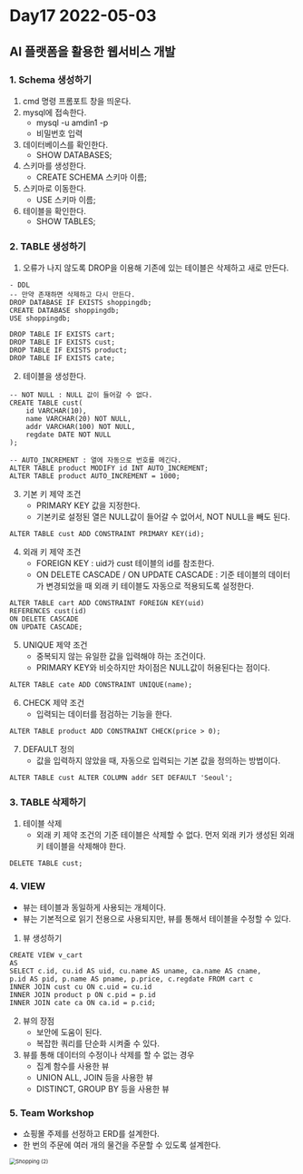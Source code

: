 # Day17 2022-05-03

## AI 플랫폼을 활용한 웹서비스 개발

### 1. Schema 생성하기

1. cmd 명령 프롬포트 창을 띄운다.
2. mysql에 접속한다.
   - mysql -u amdin1 -p
   - 비밀번호 입력
3. 데이터베이스를 확인한다.
   - SHOW DATABASES;
4. 스키마를 생성한다.
   - CREATE SCHEMA 스키마 이름;
5. 스키마로 이동한다.
   - USE 스키마 이름;
6. 테이블을 확인한다.
   - SHOW TABLES;

### 2. TABLE 생성하기

1. 오류가 나지 않도록 DROP을 이용해 기존에 있는 테이블은 삭제하고 새로 만든다.

```
- DDL
-- 만약 존재하면 삭제하고 다시 만든다.
DROP DATABASE IF EXISTS shoppingdb;
CREATE DATABASE shoppingdb;
USE shoppingdb;

DROP TABLE IF EXISTS cart;
DROP TABLE IF EXISTS cust;
DROP TABLE IF EXISTS product;
DROP TABLE IF EXISTS cate;
```

2. 테이블을 생성한다.

```
-- NOT NULL : NULL 값이 들어갈 수 없다.
CREATE TABLE cust(
	id VARCHAR(10),
    name VARCHAR(20) NOT NULL,
    addr VARCHAR(100) NOT NULL,
    regdate DATE NOT NULL
);

-- AUTO_INCREMENT : 열에 자동으로 번호를 메긴다.
ALTER TABLE product MODIFY id INT AUTO_INCREMENT;
ALTER TABLE product AUTO_INCREMENT = 1000;
```

3. 기본 키 제약 조건
   - PRIMARY KEY 값을 지정한다.
   - 기본키로 설정된 열은 NULL값이 들어갈 수 없어서, NOT NULL을 빼도 된다.

```
ALTER TABLE cust ADD CONSTRAINT PRIMARY KEY(id);
```

4. 외래 키 제약 조건
   - FOREIGN KEY : uid가 cust 테이블의 id를 참조한다.
   - ON DELETE CASCADE / ON UPDATE CASCADE : 기준 테이블의 데이터가 변경되었을 때 외래 키 테이블도 자동으로 적용되도록 설정한다.

```
ALTER TABLE cart ADD CONSTRAINT FOREIGN KEY(uid) 
REFERENCES cust(id)
ON DELETE CASCADE
ON UPDATE CASCADE;
```

5. UNIQUE 제약 조건
   - 중복되지 않는 유일한 값을 입력해야 하는 조건이다.
   - PRIMARY KEY와 비슷하지만 차이점은 NULL값이 허용된다는 점이다.

```
ALTER TABLE cate ADD CONSTRAINT UNIQUE(name);
```

6. CHECK 제약 조건
   - 입력되는 데이터를 점검하는 기능을 한다.

```
ALTER TABLE product ADD CONSTRAINT CHECK(price > 0);
```

7. DEFAULT 정의
   - 값을 입력하지 않았을 때, 자동으로 입력되는 기본 값을 정의하는 방법이다.

```
ALTER TABLE cust ALTER COLUMN addr SET DEFAULT 'Seoul';
```

### 3. TABLE 삭제하기

1. 테이블 삭제
   - 외래 키 제약 조건의 기준 테이블은 삭제할 수 없다. 먼저 외래 키가 생성된 외래 키 테이블을 삭제해야 한다.

```
DELETE TABLE cust;
```

### 4. VIEW

- 뷰는 테이블과 동일하게 사용되는 개체이다.
- 뷰는 기본적으로 읽기 전용으로 사용되지만, 뷰를 통해서 테이블을 수정할 수 있다.

1. 뷰 생성하기

```
CREATE VIEW v_cart
AS
SELECT c.id, cu.id AS uid, cu.name AS uname, ca.name AS cname, 
p.id AS pid, p.name AS pname, p.price, c.regdate FROM cart c
INNER JOIN cust cu ON c.uid = cu.id
INNER JOIN product p ON c.pid = p.id
INNER JOIN cate ca ON ca.id = p.cid;
```

2. 뷰의 장점
   - 보안에 도움이 된다.
   - 복잡한 쿼리를 단순화 시켜줄 수 있다.
3. 뷰를 통해 데이터의 수정이나 삭제를 할 수 없는 경우
   - 집계 함수를 사용한 뷰
   - UNION ALL, JOIN 등을 사용한 뷰
   - DISTINCT, GROUP BY 등을 사용한 뷰

### 5. Team Workshop

- 쇼핑몰 주제를 선정하고 ERD를 설계한다.
- 한 번의 주문에 여러 개의 물건을 주문할 수 있도록 설계한다.

<img src="C:\Users\hasun\Downloads\Shopping   (2).png" alt="Shopping   (2)" style="zoom:67%;" />